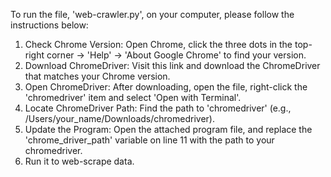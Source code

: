 To run the file, 'web-crawler.py', on your computer, please follow the instructions below: 

1. Check Chrome Version: Open Chrome, click the three dots in the top-right corner → 'Help' → 'About Google Chrome' to find your version. 
2. Download ChromeDriver: Visit this link and download the ChromeDriver that matches your Chrome version. 
3. Open ChromeDriver: After downloading, open the file, right-click the 'chromedriver' item and select 'Open with Terminal'. 
4. Locate ChromeDriver Path: Find the path to 'chromedriver' (e.g., /Users/your_name/Downloads/chromedriver). 
5. Update the Program: Open the attached program file, and replace the 'chrome_driver_path' variable on line 11 with the path to your chromedriver.
6. Run it to web-scrape data. 

